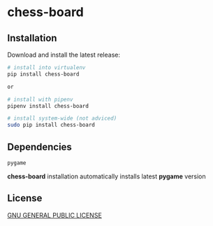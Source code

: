 # chess-board

## Installation
Download and install the latest release:
```sh
# install into virtualenv
pip install chess-board

or 

# install with pipenv
pipenv install chess-board

# install system-wide (not adviced)
sudo pip install chess-board
```
## Dependencies
```sh
pygame
```
**chess-board** installation automatically installs latest **pygame** version

## License

[GNU GENERAL PUBLIC LICENSE](LICENSE.md)
